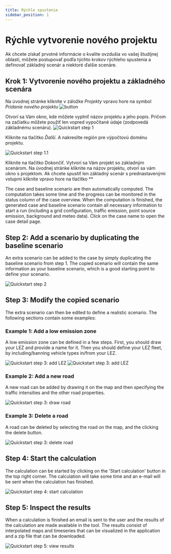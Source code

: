 ```yaml
---
title: Rýchle spustenie
sidebar_position: 1
---
```


# Rýchle vytvorenie nového projektu

Ak chcete získať prvotné informácie o kvalite ovzdušia vo vašej študijnej oblasti, môžete postupovať podľa týchto krokov rýchleho spustenia a definovať základný scenár a niektoré ďalšie scenáre. 

## Krok 1: Vytvorenie nového projektu a základného scenára 

Na úvodnej stránke kliknite v záložke *Projekty* vpravo hore na symbol *Pridanie nového projektu*  ![button](./images/pridat_novy.PNG)

Otvorí sa Vám okno, kde môžete vyplniť názov projektu a jeho popis. Pričom na začiatku môžete použiť len vopred vypočítané údaje (zodpovedá základnému scenáru). 
![Quickstart step 1](./images/quickstart1_case_name_type_SK.png)

Kliknite na tlačítko *Ďalší*. A nakreslite región pre výpočtovú doménu projektu.

![Quickstart step 1.1](./images/quickstart1_case_polygone_SK.png)

Kliknite na tlačítko Dokončiť. Vytvorí sa Vám projekt so základným scenárom. Na úvodnej stránke kliknite na názov projektu, otvorí sa vám okno s projektom. Ak chcete spustiť len základný scenár s prednastavenými vstupmi kliknite vpravo hore na tlačítko **

The case and baseline scenario are then automatically computed. The computation takes some time and the progress can be monitored in the status column of the case overview. When the computation is finished, the generated case and baseline scenario contain all necessary information to start a run (including a grid configuration, traffic emission, point source emission, background and meteo data). Click on the case name to open the case detail page.

## Step 2: Add a scenario by duplicating the baseline scenario

An extra scenario can be added to the case by simply duplicating the baseline scenario from step 1. The copied scenario will contain the same information as your baseline scenario, which is a good starting point to define your scenario.

![Quickstart step 2](./images/quickstart2_scenario_duplicate.png)

## Step 3: Modify the copied scenario

The extra scenario can then be edited to define a realistic scenario. The following sections contain some examples:

### Example 1: Add a low emission zone

A low emission zone can be defined in a few steps. First, you should draw your LEZ and provide a name for it. Then you should define your LEZ fleet, by including/banning vehicle types in/from your LEZ.

![Quickstart step 3: add LEZ](./images/quickstart3_lez_name_polygon.png)
![Quickstart step 3: add LEZ](./images/quickstart3_lez_vehicle_restrictions.png)

### Example 2: Add a new road

A new road can be added by drawing it on the map and then specifying the traffic intensities and the other road properties.

![Quickstart step 3: draw road](./images/quickstart3_draw_road.png)

### Example 3: Delete a road

A road can be deleted by selecting the road on the map, and the clicking the delete button.

![Quickstart step 3: delete road](./images/quickstart3_delete_road.png)

## Step 4: Start the calculation

The calculation can be started by clicking on the 'Start calculation' button in the top right corner. The calculation will take some time and an e-mail will be sent when the calculation has finished.

![Quickstart step 4: start calculation](./images/quickstart4_start_calculation.png)

## Step 5: Inspect the results

When a calculation is finished an email is sent to the user and the results of the calculation are made available in the tool. The results consist of interpolated maps and timeseries that can be visualized in the application and a zip file that can be downloaded.

![Quickstart step 5: view results](./images/quickstart5_results.png)
